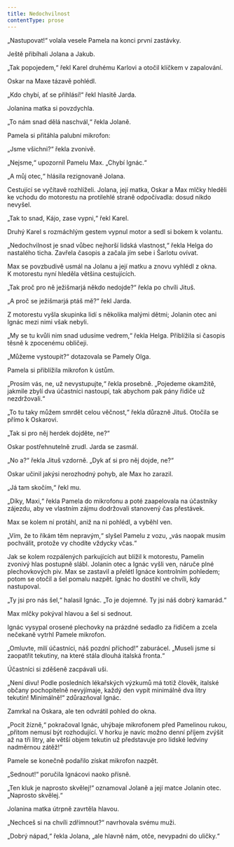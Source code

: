 ```yaml
---
title: Nedochvilnost
contentType: prose
---
```


„Nastupovat!“ volala vesele Pamela na konci první zastávky.

Ještě přibíhali Jolana a Jakub.

„Tak popojedem,“ řekl Karel druhému Karlovi a otočil klíčkem v zapalování.

Oskar na Maxe tázavě pohlédl.

„Kdo chybí, ať se přihlásí!“ řekl hlasitě Jarda.

Jolanina matka si povzdychla.

„To nám snad dělá naschvál,“ řekla Jolaně.

Pamela si přitáhla palubní mikrofon:

„Jsme všichni?“ řekla zvonivě.

„Nejsme,“ upozornil Pamelu Max. „Chybí Ignác.“

„A můj otec,“ hlásila rezignovaně Jolana.

Cestující se vyčítavě rozhlíželi. Jolana, její matka, Oskar a Max mlčky hleděli ke vchodu do motorestu na protilehlé straně odpočívadla: dosud nikdo nevyšel.

„Tak to snad, Kájo, zase vypni,“ řekl Karel.

Druhý Karel s rozmáchlým gestem vypnul motor a sedl si bokem k volantu.

„Nedochvilnost je snad vůbec nejhorší lidská vlastnost,“ řekla Helga do nastalého ticha. Zavřela časopis a začala jím sebe i Šarlotu ovívat.

Max se povzbudivě usmál na Jolanu a její matku a znovu vyhlédl z okna. K motorestu nyní hleděla většina cestujících.

„Tak proč pro ně ježišmarjá někdo nedojde?“ řekla po chvíli Jituš.

„A proč se ježišmarjá ptáš mě?“ řekl Jarda.

Z motorestu vyšla skupinka lidí s několika malými dětmi; Jolanin otec ani Ignác mezi nimi však nebyli.

„My se tu kvůli nim snad udusíme vedrem,“ řekla Helga. Přiblížila si časopis těsně k zpocenému obličeji.

„Můžeme vystoupit?“ dotazovala se Pamely Olga.

Pamela si přiblížila mikrofon k ústům.

„Prosím vás, ne, už nevystupujte,“ řekla prosebně. „Pojedeme okamžitě, jakmile zbylí dva účastníci nastoupí, tak abychom pak pány řidiče už nezdržovali.“

„To tu taky můžem smrdět celou věčnost,“ řekla důrazně Jituš. Otočila se přímo k Oskarovi.

„Tak si pro něj herdek dojděte, ne?“

Oskar postřehnutelně zrudl. Jarda se zasmál.

„No a?“ řekla Jituš vzdorně. „Dyk ať si pro něj dojde, ne?“

Oskar učinil jakýsi nerozhodný pohyb, ale Max ho zarazil.

„Já tam skočím,“ řekl mu.

„Díky, Maxi,“ řekla Pamela do mikrofonu a poté zaapelovala na účastníky zájezdu, aby ve vlastním zájmu dodržovali stanovený čas přestávek.

Max se kolem ní protáhl, aniž na ni pohlédl, a vyběhl ven.

„Vím, že to říkám těm nepravým,“ slyšel Pamelu z vozu, „vás naopak musím pochválit, protože vy chodíte vždycky včas.“

Jak se kolem rozpálených parkujících aut blížil k motorestu, Pamelin zvonivý hlas postupně slábl. Jolanin otec a Ignác vyšli ven, náruče plné plechovkových piv. Max se zastavil a přelétl Ignáce kontrolním pohledem; potom se otočil a šel pomalu nazpět. Ignác ho dostihl ve chvíli, kdy nastupoval.

„Ty jsi pro nás šel,“ halasil Ignác. „To je dojemné. Ty jsi náš dobrý kamarád.“

Max mlčky pokýval hlavou a šel si sednout.

Ignác vysypal orosené plechovky na prázdné sedadlo za řidičem a zcela nečekaně vytrhl Pamele mikrofon.

„Omluvte, milí účastníci, náš pozdní příchod!“ zaburácel. „Museli jsme si zaopatřit tekutiny, na které stála dlouhá italská fronta.“

Účastníci si zděšeně zacpávali uši.

„Není divu! Podle posledních lékařských výzkumů má totiž člověk, italské občany pochopitelně nevyjímaje, každý den vypít minimálně dva litry tekutin! Minimálně!“ zdůrazňoval Ignác.

Zamrkal na Oskara, ale ten odvrátil pohled do okna.

„Pocit žízně,“ pokračoval Ignác, uhýbaje mikrofonem před Pamelinou rukou, „přitom nemusí být rozhodující. V horku je navíc možno denní příjem zvýšit až na tři litry, ale větší objem tekutin už představuje pro lidské ledviny nadměrnou zátěž!“

Pamele se konečně podařilo získat mikrofon nazpět.

„Sednout!“ poručila Ignácovi naoko přísně.

„Ten kluk je naprosto skvělej!“ oznamoval Jolaně a její matce Jolanin otec. „Naprosto skvělej.“

Jolanina matka útrpně zavrtěla hlavou.

„Nechceš si na chvíli zdřímnout?“ navrhovala svému muži.

„Dobrý nápad,“ řekla Jolana, „ale hlavně nám, otče, nevypadni do uličky.“
